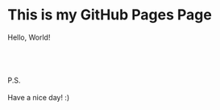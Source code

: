 # This is my GitHub Pages Page

Hello, World!
<br><br><br><br><br>
P.S.
<br><br>
Have a nice day! :)

